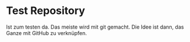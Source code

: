 Test Repository
===============

Ist zum testen da. Das meiste wird mit git gemacht.
Die Idee ist dann, das Ganze mit GitHub zu verknüpfen.
